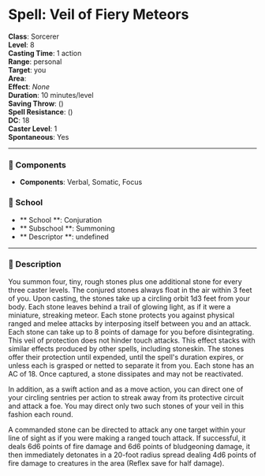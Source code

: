
# Spell: Veil of Fiery Meteors
**Class**: Sorcerer  
**Level**: 8  
**Casting Time**: 1 action  
**Range**: personal  
**Target**: you  
**Area**:   
**Effect**: _None_  
**Duration**: 10 minutes/level  
**Saving Throw**:  ()  
**Spell Resistance**:  ()  
**DC**: 18  
**Caster Level**: 1  
**Spontaneous**: Yes

---

### 🔮 Components
- **Components**: Verbal, Somatic, Focus

### 🏫 School
- ** School **: Conjuration
- ** Subschool **: Summoning
- ** Descriptor **: undefined
---

### 📜 Description
You summon four, tiny, rough stones plus one additional stone for every three caster levels. The conjured stones always float in the air within 3 feet of you. Upon casting, the stones take up a circling orbit 1d3 feet from your body. Each stone leaves behind a trail of glowing light, as if it were a miniature, streaking meteor. Each stone protects you against physical ranged and melee attacks by interposing itself between you and an attack. Each stone can take up to 8 points of damage for you before disintegrating. This veil of protection does not hinder touch attacks. This effect stacks with similar effects produced by other spells, including stoneskin. The stones offer their protection until expended, until the spell's duration expires, or unless each is grasped or netted to separate it from you. Each stone has an AC of 18. Once captured, a stone dissipates and may not be reactivated. 

In addition, as a swift action and as a move action, you can direct one of your circling sentries per action to streak away from its protective circuit and attack a foe. You may direct only two such stones of your veil in this fashion each round. 

A commanded stone can be directed to attack any one target within your line of sight as if you were making a ranged touch attack. If successful, it deals 6d6 points of fire damage and 6d6 points of bludgeoning damage, it then immediately detonates in a 20-foot radius spread dealing 4d6 points of fire damage to creatures in the area (Reflex save for half damage).
